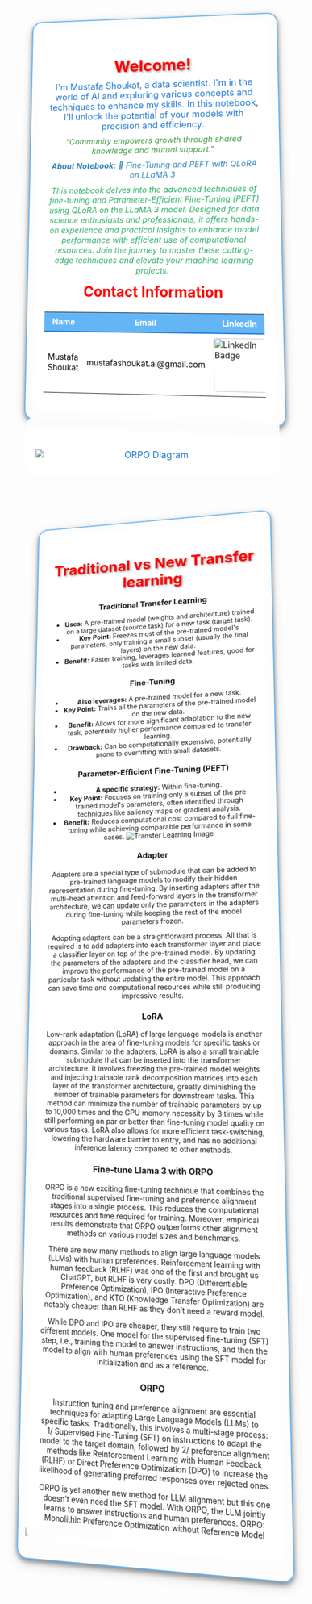 <div style="position: relative; text-align: center; background-image: url('https://media.licdn.com/dms/image/D4D35AQHj1_GYdHxDig/profile-framedphoto-shrink_400_400/0/1718974840314?e=1720130400&v=beta&t=87mIwnblVeilRNWe6W2wAKfCsKKq-LJADFMm5yarCUI'); background-size: 70%; background-position: center; border-radius: 20px; border: 2px solid #64B5F6; padding: 15px; box-shadow: 0px 4px 8px rgba(0, 0, 0, 0.4), 0px 6px 20px rgba(0, 0, 0, 0.19); transform: perspective(1000px) rotateX(5deg) rotateY(-5deg); transition: transform 0.5s ease-in-out;">
    <div style="position: relative; z-index: 1; background-color: rgba(255, 255, 255, 0.9); backdrop-filter: blur(10px); border-radius: 20px; padding: 20px;">
        <h1 style="color: red; text-shadow: 2px 2px 4px rgba(0, 0, 0, 0.4); font-weight: bold; margin-bottom: 10px; font-size: 32px;">Welcome!</h1>
        <p style="color: #1976D2; font-size: 18px; margin: 10px 0;">
            I'm Mustafa Shoukat, a data scientist. I'm in the world of AI and exploring various concepts and techniques to enhance my skills. In this notebook, I'll unlock the potential of your models with precision and efficiency.
        </p>
        <p style="color: #37983B; font-size: 16px; font-style: italic; margin: 10px 0;">
            "Community empowers growth through shared knowledge and mutual support."
        </p>
        <p style="color: #2980B9; font-size: 16px; font-style: italic; margin: 10px 0;">
            <strong>About Notebook:</strong> 🧠 Fine-Tuning and PEFT with QLoRA on LLaMA 3
        </p>
        <p style="color: #27AE60; font-size: 16px; font-style: italic; margin: 10px 0;">
            This notebook delves into the advanced techniques of fine-tuning and Parameter-Efficient Fine-Tuning (PEFT) using QLoRA on the LLaMA 3 model. Designed for data science enthusiasts and professionals, it offers hands-on experience and practical insights to enhance model performance with efficient use of computational resources. Join the journey to master these cutting-edge techniques and elevate your machine learning projects.
        </p>
        <h2 style="color: red; margin-top: 15px; font-size: 28px;">Contact Information</h2>
        <table style="width: 100%; margin-top: 15px; border-collapse: collapse;">
            <tr style="background-color: #64B5F6; color: #ffffff;">
                <th style="padding: 8px; border-bottom: 2px solid #1976D2;">Name</th>
                <th style="padding: 8px; border-bottom: 2px solid #1976D2;">Email</th>
                <th style="padding: 8px; border-bottom: 2px solid #1976D2;">LinkedIn</th>
                <th style="padding: 8px; border-bottom: 2px solid #1976D2;">GitHub</th>
                <th style="padding: 8px; border-bottom: 2px solid #1976D2;">Kaggle</th>
            </tr>
            <tr style="background-color: #FFFFFF; color: #000000;">
                <td style="padding: 8px;">Mustafa Shoukat</td>
                <td style="padding: 8px;">mustafashoukat.ai@gmail.com</td>
                <td style="padding: 8px;">
                    <a href="https://www.linkedin.com/in/mustafashoukat/" target="_blank">
                        <img src="https://img.shields.io/badge/LinkedIn-0e76a8.svg?style=for-the-badge&logo=LinkedIn&logoColor=white" alt="LinkedIn Badge" style="border-radius: 5px; width: 100px;">
                    </a>
                </td>
                <td style="padding: 8px;">
                    <a href="https://github.com/Mustafa-Shoukat1" target="_blank">
                        <img src="https://img.shields.io/badge/GitHub-171515.svg?style=for-the-badge&logo=GitHub&logoColor=white" alt="GitHub Badge" style="border-radius: 5px; width: 100px;">
                    </a>
                </td>
                <td style="padding: 8px;">
                    <a href="https://www.kaggle.com/mustafashoukat" target="_blank">
                        <img src="https://img.shields.io/badge/Kaggle-20beff.svg?style=for-the-badge&logo=Kaggle&logoColor=white" alt="Kaggle Badge" style="border-radius: 5px; width: 100px;">
                    </a>
                </td>
            </tr>
        </table>
    </div>
</div>


<div style="position: relative; z-index: 1; background-color: rgba(255, 255, 255, 0.9); backdrop-filter: blur(10px); border-radius: 20px; padding: 20px;">
    <h1 style="color: red; text-shadow: 2px 2px 4px rgba(0, 0, 0, 0.4); font-weight: bold; margin-bottom: 10px; font-size: 32px; text-align: center;"></h1>
    <p style="color: #1976D2; font-size: 18px; margin: 10px 0; text-align: center;">
        <img src="https://miro.medium.com/v2/resize:fit:1200/1*rOW5plKBuMlGgpD0SO8nZA.png" alt="ORPO Diagram" style="display: block; margin: 0 auto; max-width: 100%; height: auto;"/>
    </p>
</div>

<div style="position: relative; text-align: center; background-image: url('https://th.bing.com/th/id/OIP.zzdnmTrMMKuSlTl7PPSZWwHaE8?rs=1&pid=ImgDetMain'); background-size: 70%; background-position: center; border-radius: 20px; border: 2px solid #64B5F6; padding: 15px; box-shadow: 0px 4px 8px rgba(0, 0, 0, 0.4), 0px 6px 20px rgba(0, 0, 0, 0.19); transform: perspective(1000px) rotateX(5deg) rotateY(-5deg); transition: transform 0.5s ease-in-out;">
    <div style="position: relative; z-index: 1; background-color: rgba(255, 255, 255, 0.9); backdrop-filter: blur(10px); border-radius: 20px; padding: 20px;">
        <h1 style="color: red; text-shadow: 2px 2px 4px rgba(0, 0, 0, 0.4); font-weight: bold; margin-bottom: 10px; font-size: 32px;">Traditional vs New Transfer learning</h1>
        <p style="color: #1976D2; font-size: 18px; margin: 10px 0;">

### Traditional Transfer Learning
- **Uses:** A pre-trained model (weights and architecture) trained on a large dataset (source task) for a new task (target task).
- **Key Point:** Freezes most of the pre-trained model's parameters, only training a small subset (usually the final layers) on the new data.
- **Benefit:** Faster training, leverages learned features, good for tasks with limited data.

### Fine-Tuning
- **Also leverages:** A pre-trained model for a new task.
- **Key Point:** Trains all the parameters of the pre-trained model on the new data.
- **Benefit:** Allows for more significant adaptation to the new task, potentially higher performance compared to transfer learning.
- **Drawback:** Can be computationally expensive, potentially prone to overfitting with small datasets.

### Parameter-Efficient Fine-Tuning (PEFT)
- **A specific strategy:** Within fine-tuning.
- **Key Point:** Focuses on training only a subset of the pre-trained model's parameters, often identified through techniques like saliency maps or gradient analysis.
- **Benefit:** Reduces computational cost compared to full fine-tuning while achieving comparable performance in some cases.
![Transfer Learning Image](https://assets.isu.pub/document-structure/230601111519-67cde4fe1c7eba3b19bcb148f484d14a/v1/5875b3596bd87a85183be5a114dd4fd0.jpeg)


### Adapter
Adapters are a special type of submodule that can be added to pre-trained language models to modify their hidden representation during fine-tuning. By inserting adapters after the multi-head attention and feed-forward layers in the transformer architecture, we can update only the parameters in the adapters during fine-tuning while keeping the rest of the model parameters frozen.

Adopting adapters can be a straightforward process. All that is required is to add adapters into each transformer layer and place a classifier layer on top of the pre-trained model. By updating the parameters of the adapters and the classifier head, we can improve the performance of the pre-trained model on a particular task without updating the entire model. This approach can save time and computational resources while still producing impressive results.

### LoRA
Low-rank adaptation (LoRA) of large language models is another approach in the area of fine-tuning models for specific tasks or domains. Similar to the adapters, LoRA is also a small trainable submodule that can be inserted into the transformer architecture. It involves freezing the pre-trained model weights and injecting trainable rank decomposition matrices into each layer of the transformer architecture, greatly diminishing the number of trainable parameters for downstream tasks. This method can minimize the number of trainable parameters by up to 10,000 times and the GPU memory necessity by 3 times while still performing on par or better than fine-tuning model quality on various tasks. LoRA also allows for more efficient task-switching, lowering the hardware barrier to entry, and has no additional inference latency compared to other methods.

### Fine-tune Llama 3 with ORPO
ORPO is a new exciting fine-tuning technique that combines the traditional supervised fine-tuning and preference alignment stages into a single process. This reduces the computational resources and time required for training. Moreover, empirical results demonstrate that ORPO outperforms other alignment methods on various model sizes and benchmarks.

There are now many methods to align large language models (LLMs) with human preferences. Reinforcement learning with human feedback (RLHF) was one of the first and brought us ChatGPT, but RLHF is very costly. DPO (Differentiable Preference Optimization), IPO (Interactive Preference Optimization), and KTO (Knowledge Transfer Optimization) are notably cheaper than RLHF as they don’t need a reward model.

While DPO and IPO are cheaper, they still require to train two different models. One model for the supervised fine-tuning (SFT) step, i.e., training the model to answer instructions, and then the model to align with human preferences using the SFT model for initialization and as a reference.

### ORPO
Instruction tuning and preference alignment are essential techniques for adapting Large Language Models (LLMs) to specific tasks. Traditionally, this involves a multi-stage process: 1/ Supervised Fine-Tuning (SFT) on instructions to adapt the model to the target domain, followed by 2/ preference alignment methods like Reinforcement Learning with Human Feedback (RLHF) or Direct Preference Optimization (DPO) to increase the likelihood of generating preferred responses over rejected ones.


ORPO is yet another new method for LLM alignment but this one doesn’t even need the SFT model. With ORPO, the LLM jointly learns to answer instructions and human preferences.
ORPO: Monolithic Preference Optimization without Reference Model
        </p>
    </div>
</div>

![Transfer Learning Image](https://assets.isu.pub/document-structure/230601111519-67cde4fe1c7eba3b19bcb148f484d14a/v1/5875b3596bd87a85183be5a114dd4fd0.jpeg)

